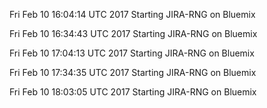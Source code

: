 
Fri Feb 10 16:04:14 UTC 2017 Starting JIRA-RNG on Bluemix

Fri Feb 10 16:34:43 UTC 2017 Starting JIRA-RNG on Bluemix

Fri Feb 10 17:04:13 UTC 2017 Starting JIRA-RNG on Bluemix

Fri Feb 10 17:34:35 UTC 2017 Starting JIRA-RNG on Bluemix

Fri Feb 10 18:03:05 UTC 2017 Starting JIRA-RNG on Bluemix

